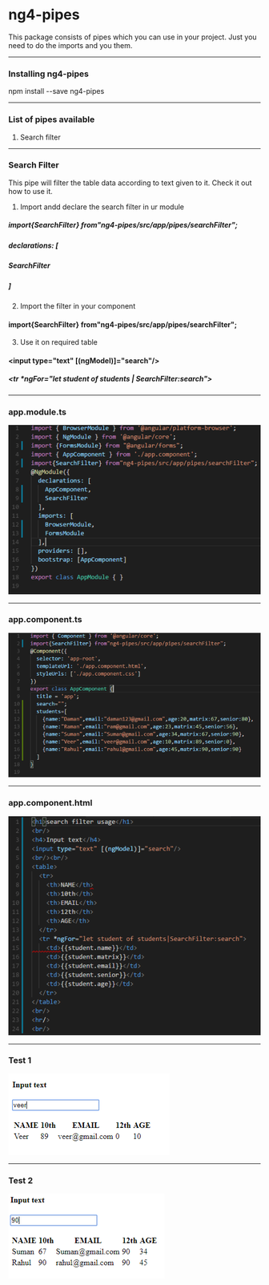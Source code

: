 # ng4-pipes
This package consists of pipes which you can use in your project. Just you need to do the imports and you them.
***
### Installing ng4-pipes
npm install --save ng4-pipes
___
### List of pipes available 
1. Search filter

***
### Search Filter
This pipe will filter the table data according to text given to it. Check it out how to use it.

1. Import andd declare the search filter in ur module

##### import{SearchFilter} from"ng4-pipes/src/app/pipes/searchFilter";

##### declarations: [
#####   SearchFilter
##### ]

2. Import the filter in your component

#### import{SearchFilter} from"ng4-pipes/src/app/pipes/searchFilter";

3. Use it on required table

#### <input type="text" [(ngModel)]="search"/>

##### <tr *ngFor="let student of students | SearchFilter:search">

***
### app.module.ts 
![alt text](https://github.com/soniabehal/ng4-pipes/blob/master/images/module.PNG)
***
### app.component.ts
![alt text](https://github.com/soniabehal/ng4-pipes/blob/master/images/component.PNG)
***
### app.component.html
![alt text](https://github.com/soniabehal/ng4-pipes/blob/master/images/html.PNG)
***
### Test 1
![alt text](https://github.com/soniabehal/ng4-pipes/blob/master/images/test1.PNG)
***
### Test 2
![alt text](https://github.com/soniabehal/ng4-pipes/blob/master/images/test2.PNG)

